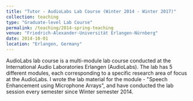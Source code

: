 ```yaml
---
title: "Tutor - AudioLabs Lab Course (Winter 2014 - Winter 2017)"
collection: teaching
type: "Graduate-level Lab Course"
permalink: /teaching/2014-spring-teaching
venue: "Friedrich-Alexander-Universität Erlangen-Nürnberg"
date: 2014-10-01
location: "Erlangen, Germany"
---
```


AudioLabs lab course is a multi-module lab course conducted at the International Audio Laboratories Erlangen (AudioLabs). The lab has 5 different modules, each corresponding to a specific research area of focus at the AudioLabs.  I wrote the lab material for the module - "Speech Enhancement using Microphone Arrays", and have conducted the lab session every semester since Winter semester 2014.
